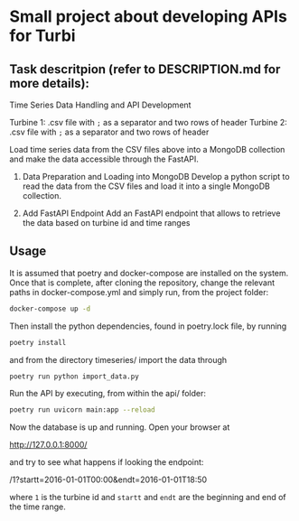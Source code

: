 # Small project about developing APIs for Turbi

## Task descritpion (refer to DESCRIPTION.md for more details):
Time Series Data Handling and API Development

Turbine 1: .csv file with `;` as a separator and two rows of header
Turbine 2: .csv file with `;` as a separator and two rows of header

Load time series data from the CSV files above into a MongoDB collection and make the data accessible through the FastAPI.

1. Data Preparation and Loading into MongoDB
Develop a python script to read the data from the CSV files and load it into a single MongoDB collection.

2. Add FastAPI Endpoint
Add an FastAPI endpoint that allows to retrieve the data based on turbine id and time ranges


## Usage

It is assumed that poetry and docker-compose are installed on the system. Once that is complete, after cloning the repository, change the relevant paths in docker-compose.yml and simply run, from the project folder:

```bash
docker-compose up -d
```

Then install the python dependencies, found in poetry.lock file, by running

```bash
poetry install
```

and from the directory timeseries/ import the data through

```bash
poetry run python import_data.py
```

Run the API by executing, from within the api/ folder:


```bash
poetry run uvicorn main:app --reload
```

Now the database is up and running. Open your browser at

http://127.0.0.1:8000/

and try to see what happens if looking the endpoint:

/1?startt=2016-01-01T00:00&endt=2016-01-01T18:50

where `1` is the turbine id and `startt` and `endt` are the beginning and end of the time range.


